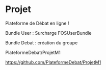 Projet
======

Plateforme de Débat en ligne !

Bundle User : Surcharge FOSUserBundle

Bundle Debat : création du groupe

PlateformeDebat/ProjetM1

https://github.com/PlateformeDebat/ProjetM1